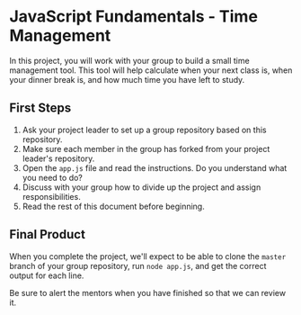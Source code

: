 # JavaScript Fundamentals - Time Management

In this project, you will work with your group to build a small time management tool. This tool will help calculate when your next class is, when your dinner break is, and how much time you have left to study.

## First Steps

1. Ask your project leader to set up a group repository based on this repository.
2. Make sure each member in the group has forked from your project leader's repository.
3. Open the `app.js` file and read the instructions. Do you understand what you need to do?
4. Discuss with your group how to divide up the project and assign responsibilities.
5. Read the rest of this document before beginning.

## Final Product

When you complete the project, we'll expect to be able to clone the `master` branch of your group repository, run `node app.js`, and get the correct output for each line.

Be sure to alert the mentors when you have finished so that we can review it.
